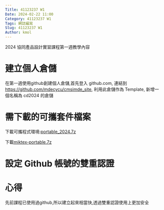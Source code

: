 ```yaml
---
Title: 41123237 W1
Date: 2024-02-22 11:00
Category: 41123237 W1
Tags: 網誌編寫
Slug: 41123237 W1
Author: kmol
---
```


2024 協同產品設計實習課程第一週教學內容

<!-- PELICAN_END_SUMMARY -->

# 建立個人倉儲

在第一週使用github創建個人倉儲,首先登入 github.com, 連結到 https://github.com/mdecycu/cmsimde_site, 利用此倉儲作為 Template, 新增一個名稱為 cd2024 的倉儲

# 需下載的可攜套件檔案

下載可攜程式環境:[portable_2024.7z](https://nfuedu-my.sharepoint.com/:u:/g/personal/41123237_nfu_edu_tw/Ed81YIuWXjBNsx0x3BzSgBMB4HEplpzgOcwYBxA2zSrd9g?e=RT1ohK)<br>

下載[miktex-portable.7z](https://nfuedu-my.sharepoint.com/:u:/g/personal/41123237_nfu_edu_tw/EUu58uL4k9ZLugUW6v652eIBWom7fZRMAz4p13s3PnWETQ?e=b83kJM) <br>

# 設定 Github 帳號的雙重認證

# 心得
先前課程已使用過github,所以建立起來相當快,透過雙重認證使用上更加安全